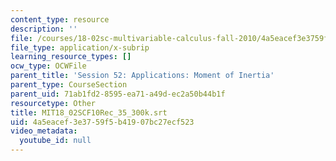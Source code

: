 ```yaml
---
content_type: resource
description: ''
file: /courses/18-02sc-multivariable-calculus-fall-2010/4a5eacef3e3759f5b41907bc27ecf523_MIT18_02SCF10Rec_35_300k.vtt
file_type: application/x-subrip
learning_resource_types: []
ocw_type: OCWFile
parent_title: 'Session 52: Applications: Moment of Inertia'
parent_type: CourseSection
parent_uid: 71ab1fd2-8595-ea71-a49d-ec2a50b44b1f
resourcetype: Other
title: MIT18_02SCF10Rec_35_300k.srt
uid: 4a5eacef-3e37-59f5-b419-07bc27ecf523
video_metadata:
  youtube_id: null
---
```

